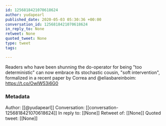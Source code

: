 ```yaml
---
id: 1256818421070618624
author: yudapearl
published_date: 2020-05-03 05:30:36 +00:00
conversation_id: 1256818421070618624
in_reply_to: None
retweet: None
quoted_tweet: None
type: tweet
tags:

---
```


Readers who have been shunning the do-operator for being "too deterministic" can now embrace its stochastic cousin, "soft intervention", formalized in a recent paper by Correa and @eliasbareinboim:
https://t.co/OwIW53i6G0

### Metadata

Author: [[@yudapearl]]
Conversation: [[conversation-1256818421070618624]]
In reply to: [[None]]
Retweet of: [[None]]
Quoted tweet: [[None]]
